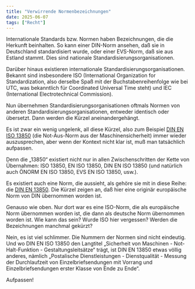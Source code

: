 ```yaml
---
title: "Verwirrende Normenbezeichnungen"
date: 2025-06-07
tags: ["Recht"]
---
```

Internationale Standards bzw. Normen haben Bezeichnungen, die die Herkunft beinhalten. So kann einer DIN-Norm ansehen, daß sie in Deutschland standardisiert wurde, oder einer EVS-Norm, daß sie aus Estland stammt. Dies sind nationale Standardisierungsorganisationen.

Darüber hinaus existieren internationale Standardisierungsorganisationen. Bekannt sind insbesondere ISO (International Organization for Standardization, also derselbe Spaß mit der Buchstabenreihenfolge wie bei UTC, was bekanntlich für Coordinated Universal Time steht) und IEC (International Electrotechnical Commission).

Nun übernehmen Standardisierungsorganisationen oftmals Normen von anderen Standardisierungsorganisationen, entweder identisch oder übersetzt. Dann werden die Kürzel aneinandergehängt.

Es ist zwar ein wenig ungelenk, all diese Kürzel, also zum Beispiel [DIN EN ISO 13850](https://www.dinmedia.de/de/norm/din-en-iso-13850/233572513) (die Not-Aus-Norm aus der Maschinensicherheit) immer wieder auszusprechen, aber wenn der Kontext nicht klar ist, muß man tatsächlich aufpassen.

Denn die „13850“ existiert nicht nur in allen Zwischenschritten der Kette von Übernahmen:
ISO 13850, EN ISO 13850, DIN EN ISO 13850 (und natürlich auch ÖNORM EN ISO 13850, EVS EN ISO 13850, usw.).

Es existiert auch eine Norm, die aussieht, als gehöre sie mit in diese Reihe: die [DIN EN 13850](https://www.dinmedia.de/de/norm/din-en-13850/320412523). Die Kürzel zeigen an, daß hier eine originär europäische Norm von DIN übernommen worden ist.

Genauso wie oben. Nur dort war es eine ISO-Norm, die als europäische Norm übernommen worden ist, die dann als deutsche Norm übernommen worden ist. Wie kann das sein? Wurde ISO hier vergessen? Werden die Bezeichnungen manchmal gekürzt?

Nein, es ist viel schlimmer. Die Nummern der Normen sind nicht eindeutig. Und wo DIN EN ISO 13850 den Langtitel „Sicherheit von Maschinen - Not-Halt-Funktion - Gestaltungsleitsätze“ trägt, ist DIN EN 13850 etwas völlig anderes, nämlich „Postalische Dienstleistungen - Dienstqualität - Messung der Durchlaufzeit von Einzelbriefsendungen mit Vorrang und Einzelbriefsendungen erster Klasse von Ende zu Ende“.

Aufpassen!